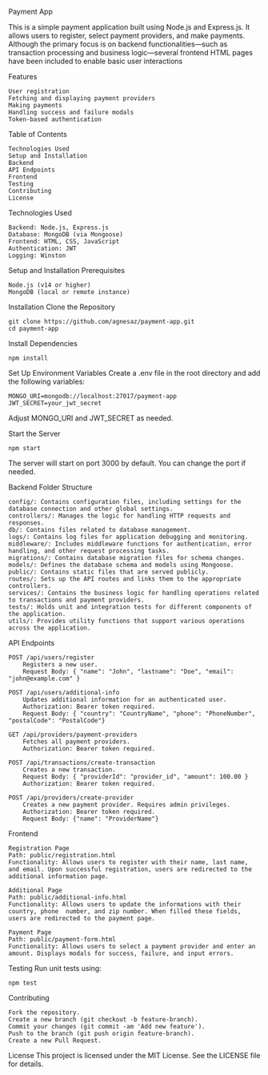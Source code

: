 Payment App

This is a simple payment application built using Node.js and Express.js. It allows users to register, select payment providers, and make payments. Although the primary focus is on backend functionalities—such as transaction processing and business logic—several frontend HTML pages have been included to enable basic user interactions

Features

    User registration
    Fetching and displaying payment providers
    Making payments
    Handling success and failure modals
    Token-based authentication


Table of Contents

    Technologies Used
    Setup and Installation
    Backend
    API Endpoints
    Frontend
    Testing
    Contributing
    License


Technologies Used

    Backend: Node.js, Express.js
    Database: MongoDB (via Mongoose)
    Frontend: HTML, CSS, JavaScript
    Authentication: JWT
    Logging: Winston


Setup and Installation
Prerequisites

    Node.js (v14 or higher)
    MongoDB (local or remote instance)  

Installation
Clone the Repository
       
    git clone https://github.com/agnesaz/payment-app.git
    cd payment-app


Install Dependencies
    
    npm install

Set Up Environment Variables
Create a .env file in the root directory and add the following variables:

    MONGO_URI=mongodb://localhost:27017/payment-app
    JWT_SECRET=your_jwt_secret
Adjust MONGO_URI and JWT_SECRET as needed.


Start the Server

    npm start
The server will start on port 3000 by default. You can change the port if needed.


Backend
Folder Structure

    config/: Contains configuration files, including settings for the database connection and other global settings.
    controllers/: Manages the logic for handling HTTP requests and responses.
    db/: Contains files related to database management.
    logs/: Contains log files for application debugging and monitoring.
    middleware/: Includes middleware functions for authentication, error handling, and other request processing tasks.
    migrations/: Contains database migration files for schema changes.
    models/: Defines the database schema and models using Mongoose.
    public/: Contains static files that are served publicly.
    routes/: Sets up the API routes and links them to the appropriate controllers.
    services/: Contains the business logic for handling operations related to transactions and payment providers.
    tests/: Holds unit and integration tests for different components of the application.
    utils/: Provides utility functions that support various operations across the application.


API Endpoints

    POST /api/users/register
        Registers a new user.
        Request Body: { "name": "John", "lastname": "Doe", "email": "john@example.com" }

    POST /api/users/additional-info
        Updates additional information for an authenticated user.
        Authorization: Bearer token required.
        Request Body: { "country": "CountryName", "phone": "PhoneNumber", "postalCode": "PostalCode"}

    GET /api/providers/payment-providers
        Fetches all payment providers.
        Authorization: Bearer token required.

    POST /api/transactions/create-transaction
        Creates a new transaction.
        Request Body: { "providerId": "provider_id", "amount": 100.00 }
        Authorization: Bearer token required.

    POST /api/providers/create-provider
        Creates a new payment provider. Requires admin privileges.
        Authorization: Bearer token required.
        Request Body: {"name": "ProviderName"}


Frontend
   
    Registration Page
    Path: public/registration.html
    Functionality: Allows users to register with their name, last name, and email. Upon successful registration, users are redirected to the additional information page.

    Additional Page
    Path: public/additional-info.html
    Functionality: Allows users to update the informations with their country, phone  number, and zip number. When filled these fields, users are redirected to the payment page.
   
    Payment Page
    Path: public/payment-form.html
    Functionality: Allows users to select a payment provider and enter an amount. Displays modals for success, failure, and input errors.


Testing
Run unit tests using:
    
    npm test

Contributing

    Fork the repository.
    Create a new branch (git checkout -b feature-branch).
    Commit your changes (git commit -am 'Add new feature').
    Push to the branch (git push origin feature-branch).
    Create a new Pull Request.

License
This project is licensed under the MIT License. See the LICENSE file for details.

